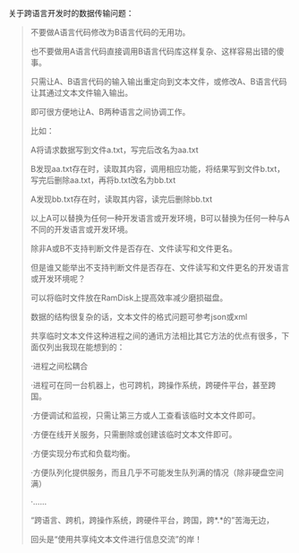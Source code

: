 关于跨语言开发时的数据传输问题：

> 不要做A语言代码修改为B语言代码的无用功。
>
> 也不要做用A语言代码直接调用B语言代码库这样复杂、这样容易出错的傻事。
>
> 只需让A、B语言代码的输入输出重定向到文本文件，或修改A、B语言代码让其通过文本文件输入输出。
>
> 即可很方便地让A、B两种语言之间协调工作。
>
> 比如：
>
> A将请求数据写到文件a.txt，写完后改名为aa.txt
>
> B发现aa.txt存在时，读取其内容，调用相应功能，将结果写到文件b.txt，写完后删除aa.txt，再将b.txt改名为bb.txt
>
> A发现bb.txt存在时，读取其内容，读完后删除bb.txt
>
> 以上A可以替换为任何一种开发语言或开发环境，B可以替换为任何一种与A不同的开发语言或开发环境。
>
> 除非A或B不支持判断文件是否存在、文件读写和文件更名。
>
> 但是谁又能举出不支持判断文件是否存在、文件读写和文件更名的开发语言或开发环境呢？
>
> 可以将临时文件放在RamDisk上提高效率减少磨损磁盘。
>
> 数据的结构很复杂的话，文本文件的格式问题可参考json或xml
>
> 
>
> 共享临时文本文件这种进程之间的通讯方法相比其它方法的优点有很多，下面仅列出我现在能想到的：
>
> ·进程之间松耦合
>
> ·进程可在同一台机器上，也可跨机，跨操作系统，跨硬件平台，甚至跨国。
>
> ·方便调试和监视，只需让第三方或人工查看该临时文本文件即可。
>
> ·方便在线开关服务，只需删除或创建该临时文本文件即可。
>
> ·方便实现分布式和负载均衡。
>
> ·方便队列化提供服务，而且几乎不可能发生队列满的情况（除非硬盘空间满）
>
> ·……
>
> “跨语言、跨机，跨操作系统，跨硬件平台，跨国，跨*.*的”苦海无边，
>
> 回头是“使用共享纯文本文件进行信息交流”的岸！